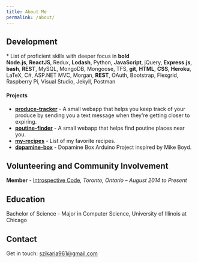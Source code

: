 ```yaml
---
title: About Me
permalink: /about/
---
```


## <a name="dev"></a>Development

<span class="help-text">* List of proficient skills with deeper focus in **bold**</span><br>
**Node.js**, **ReactJS**, Redux, **Lodash**, Python, **JavaScript**, jQuery, **Express.js**, **bash**, **REST**, MySQL, MongoDB, Mongoose, TFS, **git**, **HTML**, **CSS**, **Heroku**, LaTeX, C#, ASP.NET MVC, Morgan, **REST**, OAuth, Bootstrap, Flexgrid, Raspberry Pi, Visual Studio, Jekyll, Postman
<!--
#### <a name="work"></a>Work Experience -->

#### <a name="projects"></a>Projects

- **[produce-tracker](https://github.com/szikaria961/produce-tracker)** - A small webapp that helps you keep track of your produce by sending you a text message when they're getting closer to expiring.
- **[poutine-finder](https://github.com/szikaria961/poutine-finder)** - A small webapp that helps find poutine places near you.
- **[my-recipes](https://github.com/szikaria961/my-recipes)** - List of my favorite recipes.
- **[dopamine-box](https://github.com/szikaria961/dopamine-box)** - Dopamine Box Arduino Project inspired by Mike Boyd.

## <a name="volunteering"></a>Volunteering and Community Involvement

**Member** - [Introspective Code](http://github.com/introspective-code), _Toronto, Ontario – August 2014 to Present_

## <a name="education"></a>Education

Bachelor of Science - Major in Computer Science, University of Illinois at Chicago

## <a name="contact"></a>Contact

Get in touch: [szikaria961@gmail.com](mailto:szikaria961@gmail.com)



